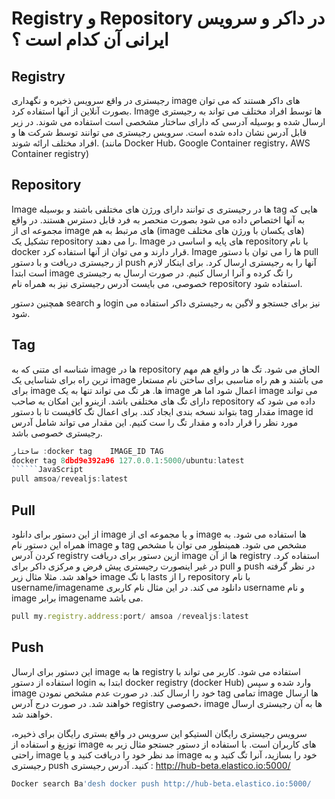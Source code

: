 Registry  و Repository در داکر و سرویس ایرانی آن کدام است ؟
===
Registry
---
رجیستری  در واقع سرویس ذخیره و نگهداری image های داکر هستند که می توان بصورت آنلاین از آنها استفاده کرد. Image ها توسط افراد مختلف می تواند به رجیستری ارسال شده و بوسیله آدرسی که دارای ساختار مشخصی است استفاده می شوند. در زیر قابل آدرس نشان داده شده است.
سرویس رجیستری می توانند توسط شرکت ها و افراد مختلف ارائه شوند. (مانند Docker Hub، Google Container registry، AWS Container registry)

Repository
---
Image ها در رجیستری ی توانند دارای ورژن های مختلفی باشند و بوسیله tag هایی که به آنها اختصاص داده می شود بصورت منحصر به فرد قابل دسترس هستند. در واقع مجموعه ای از image های مرتبط به هم (image های یکسان با ورژن های مختلف) تشکیل یک repository را  می دهند. 
Image های پایه و اساسی در repository با نام docker قرار دارند و می توان از آنها استفاده کرد.
Image ها را می توان با دستور pull از رجیستری دریافت و با دستور push آنها را به رجیستری ارسال کرد. برای اینکار لازم است ابتدا image را تگ کرده و آنرا ارسال کنیم. در صورت ارسال به رجیستری خصوصی، می بایست آدرس رجیستری نیز به همراه نام repository استفاده شود.

همچنین دستور search و login نیز برای جستجو و لاگین به رجیستری  داکر استفاده می شود. 

Tag
---
شناسه ای متنی که به image ها در repository  الحاق می شود. تگ ها در واقع هم مهم ترین راه برای شناسایی یک image می باشند و هم راه مناسبی برای ساختن نام مستعار برای image ها. هر تگ می تواند تنها به یک image اعمال شود اما هر image می تواند دارای تگ های مختلفی باشد. ازینرو این امکان به صاحب repository داده می شود که بتواند نسخه بندی ایجاد کند.
برای اعمال تگ کافیست تا با دستور tag مقدار image id مورد نظر را قرار داده و مقدار تگ را ست کنیم. این مقدار می تواند شامل آدرس رجیستری خصوصی باشد.	
```JavaScript
ساختار :‌docker tag    IMAGE_ID TAG
docker tag 8dbd9e392a96 127.0.0.1:5000/ubuntu:latest
``````JavaScript
pull amsoa/revealjs:latest
```
Pull
---
از این دستور برای دانلود image و یا مجموعه ای از image ها استفاده می شود.  به همراه این دستور نام image و tag مشخص می شود. همینطور می توان با مشخص کردن آدرس registry ازین دستور برای دریافت image ها از آن registry  استفاده کرد.  در غیر اینصورت رجیستری پیش فرض و مرکزی داکر برای pull و  push در نظر گرفته خواهد شد. مثلا مثال زیر image با تگ lasts را از repository با نام username/imagename  دانلود می کند.  در این مثال نام کاربری username و نام image برابر imagename می باشد.

```JavaScript
pull my.registry.address:port/ amsoa /revealjs:latest
```
Push
---
این دستور برای ارسال image ها به registry استفاده می شود. کاربر می تواند با استفاده از دستور login ابتدا به docker registry (docker Hub) وارد شده و سپس image خود را ارسال کند.  در صورت عدم مشخص نمودن tag تمامی image ها ارسال خواهند شد. در صورت درج آدرس registry خصوصی، image ها به آن رجیستری ارسال خواهند شد.


سرویس رجیستری رایگان الستیکو
این سرویس در واقع بستری رایگان برای ذخیره، توزیغ و استفاده از image های کاربران است. با استفاده از دستور جستجو مثال زیر به راحتی image مد نظر خود را دریافت کنید و یا image خود را بسازید، آنرا تگ کنید و به رجیستری push کنید.
آدرس رجیستری : http://hub-beta.elastico.io:5000/
```JavaScript
Docker search Ba'desh docker push http://hub-beta.elastico.io:5000/
```




